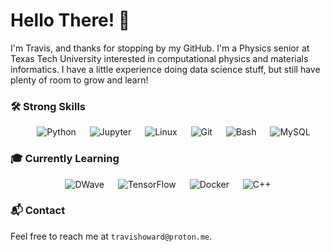 # Hello There! 👋
I'm Travis, and thanks for stopping by my GitHub. I'm a Physics senior at Texas Tech University interested in computational physics and materials informatics. I have a little experience doing data science stuff, but still have plenty of room to grow and learn!

### 🛠️ Strong Skills
<p align="center">
  &emsp;
    <img alt="Python" src="https://img.shields.io/badge/-Python-3776AB?logo=python&logoColor=white&style=plastic">
  &emsp;
    <img alt="Jupyter" src="https://img.shields.io/badge/-Jupyter-F37626?logo=jupyter&logoColor=white&style=plastic">
  &emsp;
    <img alt="Linux" src="https://img.shields.io/badge/-GNU/Linux-FCC624?logo=linux&logoColor=black&style=plastic">
  &emsp;
    <img alt="Git" src="https://img.shields.io/badge/-Git-F05032?logo=git&logoColor=white&style=plastic">
  &emsp;
    <img alt="Bash" src="https://img.shields.io/badge/-Bash-4EAA25?logo=gnubash&logoColor=white&style=plastic">
  &emsp;
    <img alt="MySQL" src="https://img.shields.io/badge/-MySQL-4479A1?logo=mysql&logoColor=white&style=plastic">
</a>
</p>

### 🎓 Currently Learning
<p align="center"> 
  &emsp; 
    <img alt="DWave" src="https://img.shields.io/badge/-D.Wave-008CD7?logo=dwavesystems&logoColor=white&style=plastic">
  &emsp;
    <img alt="TensorFlow" src="https://img.shields.io/badge/-TensorFlow-FF6F00?logo=tensorflow&logoColor=white&style=plastic">
  &emsp;
    <img alt="Docker" src="https://img.shields.io/badge/-Docker-2496ED?logo=docker&logoColor=white&style=plastic">
  &emsp;
    <img alt="C++" src="https://img.shields.io/badge/-C++-00599C?logo=cplusplus&logoColor=white&style=plastic">
  &emsp;
</p>


### 📬 Contact
Feel free to reach me at `travishoward@proton.me`.

